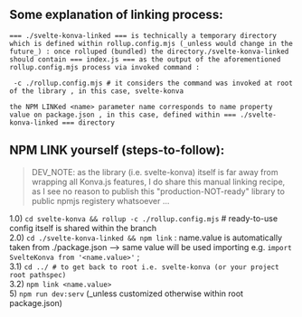 ## Some explanation of linking process:
    
    === ./svelte-konva-linked === is technically a temporary directory which is defined within rollup.config.mjs (_unless would change in the future_) : once rolluped (bundled) the directory./svelte-konva-linked should contain === index.js === as the output of the aforementioned rollup.config.mjs process via invoked command :
    
``` -c ./rollup.config.mjs # it considers the command was invoked at root of the library , in this case, svelte-konva```

    the NPM LINKed <name> parameter name corresponds to name property value on package.json , in this case, defined within === ./svelte-konva-linked === directory

## NPM LINK yourself (steps-to-follow):

> DEV_NOTE: as the library (i.e. svelte-konva) itself is far away from wrapping all Konva.js features, I do share this manual linking recipe, as I see no reason to publish this "production-NOT-ready" library to public npmjs registery whatsoever ...

1.0) `cd svelte-konva && rollup -c ./rollup.config.mjs` # ready-to-use config itself is shared within the branch <br>
2.0) `cd ./svelte-konva-linked && npm link` : name.value is automatically taken from ./package.json –> same value will be used importing e.g. `import SvelteKonva from '<name.value>'` ; <br> 
3.1) `cd ../ # to get back to root i.e. svelte-konva (or your project root pathspec) ` <br>
3.2) `npm link <name.value>` <br>
5) `npm run dev:serv` (_unless customized otherwise within root package.json)